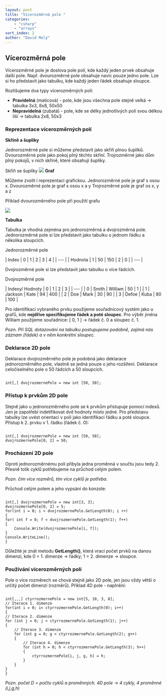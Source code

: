 ```yaml
---
layout: post
title: "Vícerozměrná pole "
categories:
    - "csharp"
    - "arrays"
sort_index: 2
author: "David Malý"
--- 
```



## Vícerozměrná pole


Vícerozměrné pole je doslova pole polí, kde každý jeden prvek obsahuje další pole.
Např. dvourozměrné pole obsahuje navíc pouze jedno pole. Lze si ho představit jako tabulku, kde každý jeden řádek obsahuje sloupce.



Rozlišujeme dva typy vícerozměrných polí:


- **Pravidelná** (maticová) - pole, kde jsou všechna pole stejně velká -> tabulka 3x3, 8x8, 50x50
- **Nepravidelná** (zubatá) - pole, kde se délky jednotlivých polí svou délkou liší -> tabulka 2x8, 50x3

 




### Reprezentace vícerozměrných polí
**Skříně a šuplíky**

Jednorozměrné pole si můžeme představit jako skříň plnou šuplíků.
Dvourozměrné pole jako pokoj plný těchto skříní.
Trojrozměrné jako dům plný pokojů, v nich skříně, které obsahují šuplíky.


Skříň se šuplíky
![](images/Skrin.png)
**Graf**


Můžeme zvolit i reprezentaci grafickou.
Jednorozměrné pole je graf s osou x.
Dvourozměrné pole je graf s osou x a y
Trojrozměrné pole je graf os x, y a z



Příklad dvourozměrného pole při použití grafu

![](images/graf.png)

**Tabulka**


Tabulka je vhodná zejména pro jednorozměrná a dvojrozměrná pole.
Jednorozměrné pole si lze představit jako tabulku o jednom řádku a několika sloupcích.


Jednorozměrné pole

| Index | 0 | 1 | 2 | 3 | 4 |
| --- |
| Hodnota | 1 | 50 | 150 | 2 | 0 |
| --- |




Dvojrozměrné pole si lze představit jako tabulku o více řádcích.



Dvojrozměrné pole



| Indexy/
Hodnoty | 0 | 1 | 2 | 3 |
| --- |
| 0 | Smith | William | 50 | 1 |
| 1 | Jackson | Kate | 94 | 400 |
| 2 | Doe | Mark | 30 | 90 |
| 3 | Defoe | Kuba | 80 | 100 |



Pro identifikaci vybraného prvku použijeme souřadnicový systém jako u grafů, kde **nejdříve specifikujeme řádek a poté sloupec**.
Pro výběr jména William použijeme souřadnice: [ 0, 1 ] -> řádek č. 0 a sloupec č. 1.

*Pozn. Při SQL dotazování na tabulku postupujeme podobně, zajímá nás záznam (řádek) a v něm konkrétní sloupec.*



### Deklarace 2D pole


Deklarace dvojrozměrného pole je podobná jako deklarace jednorozměrného pole, vlastně se jedná pouze o jeho rozšíření.
Deklarace celočíselného pole o 50 řádcích a 50 sloupcích.


```

int[,] dvojrozmernePole = new int [50, 50];

```


### Přístup k prvkům 2D pole


Stejně jako u jednorozměrného pole se k prvkům přistupuje pomocí indexů. Jen je zapotřebí indetifikovat dvě hodnoty místo jedné.
Pro představu tabulky lze uvést orientaci v poli jako identifikaci řádku a poté sloupce.
Přístup k 2. prvku v 1. řádku (řádek č. 0):


```

int[,] dvojrozmernePole = new int [50, 50];
dvojrozmernePole[0, 2] = 50;

```


### Procházení 2D pole


Oproti jednorozměrnému poli přibyla jedna proměnná v součtu jsou tedy 2. Přesně tolik cyklů potřebujeme na průchod celým polem.

*Pozn. čím více rozměrů, tím více cyklů je potřeba.*

Průchod celým polem a jeho vypsání do konzole:
```

int[,] dvojrozmernePole = new int[3, 3];
dvojrozmernePole[0, 2] = 5;
for(int i = 0; i < dvojrozmernePole.GetLength(0); i ++)
{for( int f = 0; f < dvojrozmernePole.GetLength(1); f++){	Console.Write(dvojrozmernePole[i, f]);}Console.WriteLine();
}

```
Důležité je znát metodu **GetLength()**, která vrací počet prvků na danou dimenzi, kde 0 = 1. dimenze -> řádky; 1  = 2. dimenze -> sloupce.



### Používání vícerozměrných polí





Pole o více rozměrech se chová stejně jako 2D pole, jen jsou vždy větší o určitý počet dimenzí (rozměrů).
Příklad 4D pole - naplnění:
```

int[,,,] ctyrrozmernePole = new int[5, 10, 3, 8];
// Iterace 1. dimenze
for(int i = 0; i< ctyrrozmernePole.GetLength(0); i++)
{// Iterace 2. dimenzefor (int j = 0; j < ctyrrozmernePole.GetLength(1); j++){	// Iterace 3. dimenze	for (int g = 0; g < ctyrrozmernePole.GetLength(2); g++)	{		// Iterace 4. dimenze		for (int h = 0; h < ctyrrozmernePole.GetLength(3); h++)		{			ctyrrozmernePole[i, j, g, h] = h;		}	}}
}

```



*Pozn. počet D = počtu cyklů a proměnných. 4D pole -> 4 cykly, 4 proměnné (i,j,g,h)*

